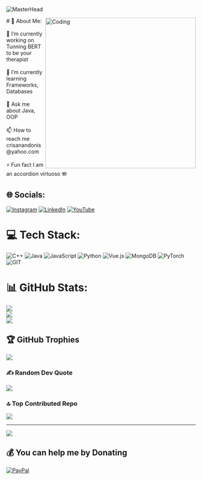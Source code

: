 ![MasterHead](https://media.licdn.com/dms/image/D4D12AQF2byjIdGCIhg/article-cover_image-shrink_600_2000/0/1664736616370?e=2147483647&v=beta&t=nAGJh6btEWLe-URkoXn5l9cUlI8OyhnAQ9GOjDFx4kY)


<img align="right" alt="Coding" width="400" src="https://raw.githubusercontent.com/gist/patevs/b007a0e98fb216438d4cbf559fac4166/raw/88f20c9d749d756be63f22b09f3c4ac570bc5101/programming.gif">
# 💫 About Me:<br>
<br>🔭 I’m currently working on Tunning BERT to be your therapist<br><br>🌱 I’m currently learning Frameworks, Databases<br><br>💬 Ask me about Java, OOP<br><br>📫 How to reach me crisanandonis@yahoo.com<br><br>⚡ Fun fact I am an accordion virtuoso 🪗


## 🌐 Socials:
[![Instagram](https://img.shields.io/badge/Instagram-%23E4405F.svg?logo=Instagram&logoColor=white)](https://www.instagram.com/crisan_programmed/) [![LinkedIn](https://img.shields.io/badge/LinkedIn-%230077B5.svg?logo=linkedin&logoColor=white)](https://www.linkedin.com/in/andonis-crisan-63609519b/) [![YouTube](https://img.shields.io/badge/YouTube-%23FF0000.svg?logo=YouTube&logoColor=white)](https://youtube.com/@gabscrsn2326?feature=shared) 

# 💻 Tech Stack:
![C++](https://img.shields.io/badge/c++-%2300599C.svg?style=for-the-badge&logo=c%2B%2B&logoColor=white) ![Java](https://img.shields.io/badge/java-%23ED8B00.svg?style=for-the-badge&logo=openjdk&logoColor=white) ![JavaScript](https://img.shields.io/badge/javascript-%23323330.svg?style=for-the-badge&logo=javascript&logoColor=%23F7DF1E) ![Python](https://img.shields.io/badge/python-3670A0?style=for-the-badge&logo=python&logoColor=ffdd54) ![Vue.js](https://img.shields.io/badge/vue.js-%2335495e.svg?style=for-the-badge&logo=vuedotjs&logoColor=%234FC08D) ![MongoDB](https://img.shields.io/badge/MongoDB-%234ea94b.svg?style=for-the-badge&logo=mongodb&logoColor=white) ![PyTorch](https://img.shields.io/badge/PyTorch-%23EE4C2C.svg?style=for-the-badge&logo=PyTorch&logoColor=white) ![GIT](https://img.shields.io/badge/Git-fc6d26?style=for-the-badge&logo=git&logoColor=white)
# 📊 GitHub Stats:
![](https://github-readme-stats.vercel.app/api?username=and-crisan&theme=radical&hide_border=false&include_all_commits=false&count_private=false)<br/>
![](https://github-readme-streak-stats.herokuapp.com/?user=and-crisan&theme=radical&hide_border=false)<br/>
![](https://github-readme-stats.vercel.app/api/top-langs/?username=and-crisan&theme=radical&hide_border=false&include_all_commits=false&count_private=false&layout=compact)

## 🏆 GitHub Trophies
![](https://github-profile-trophy.vercel.app/?username=and-crisan&theme=tokyonight&no-frame=false&no-bg=true&margin-w=4)

### ✍️ Random Dev Quote
![](https://quotes-github-readme.vercel.app/api?type=horizontal&theme=radical)

### 🔝 Top Contributed Repo
![](https://github-contributor-stats.vercel.app/api?username=and-crisan&limit=5&theme=dark&combine_all_yearly_contributions=true)

---
[![](https://visitcount.itsvg.in/api?id=and-crisan&icon=5&color=6)](https://visitcount.itsvg.in)

  ## 💰 You can help me by Donating
  [![PayPal](https://img.shields.io/badge/PayPal-00457C?style=for-the-badge&logo=paypal&logoColor=white)](https://paypal.me/https://www.paypal.com/donate/?hosted_button_id=58K7TP5T432VJ) 

  
<!-- Proudly created with GPRM ( https://gprm.itsvg.in ) -->
